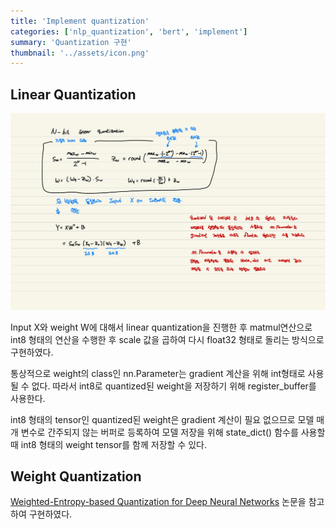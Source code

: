 ```yaml
---
title: 'Implement quantization'
categories: ['nlp_quantization', 'bert', 'implement']
summary: 'Quantization 구현'
thumbnail: '../assets/icon.png'
---
```


## Linear Quantization

![](./assets/02/02_linear_quantization.jpg)


Input X와 weight W에 대해서 linear quantization을 진행한 후 matmul연산으로 int8 형태의 연산을 수행한 후 scale 값을 곱하여 다시 float32 형태로 돌리는 방식으로 구현하였다.

통상적으로 weight의 class인 nn.Parameter는 gradient 계산을 위해 int형태로 사용될 수 없다. 따라서 int8로 quantized된 weight을 저장하기 위해 register_buffer를 사용한다. 

int8 형태의 tensor인 quantized된 weight은 gradient 계산이 필요 없으므로 모델 매개 변수로 간주되지 않는 버퍼로 등록하여 모델 저장을 위해 state_dict() 함수를 사용할 때 int8 형태의 weight tensor를 함께 저장할 수 있다.

## Weight Quantization

[Weighted-Entropy-based Quantization for Deep Neural Networks](https://openaccess.thecvf.com/content_cvpr_2017/papers/Park_Weighted-Entropy-Based_Quantization_for_CVPR_2017_paper.pdf) 논문을 참고하여 구현하였다.

